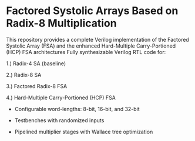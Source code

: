 # Factored Systolic Arrays Based on Radix-8 Multiplication 
This repository provides a complete Verilog implementation of the Factored Systolic Array (FSA) and the enhanced Hard-Multiple Carry-Portioned (HCP) FSA architectures
Fully synthesizable Verilog RTL code for:

1.) Radix-4 SA (baseline)

2.) Radix-8 SA

3.) Factored Radix-8 FSA

4.) Hard-Multiple Carry-Portioned (HCP) FSA

- Configurable word-lengths: 8-bit, 16-bit, and 32-bit

- Testbenches with randomized inputs

- Pipelined multiplier stages with Wallace tree optimization
